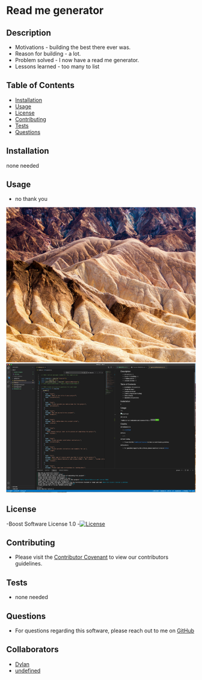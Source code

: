 # Read me generator
  
## Description
  
  * Motivations - building the best there ever was.
  * Reason for building - a lot.
  * Problem solved - I now have a read me generator.
  * Lessons learned - too many to list
  
## Table of Contents
  
 - [Installation](#installation)
 - [Usage](#usage)
 - [License](#license)
 - [Contributing](#Contributing)
 - [Tests](#tests)
 - [Questions](#questions)

## Installation

none needed

## Usage

 * no thank you
  
  ![screen shot1](./assets/images/ss1.png)
  ![screen shot 2](./assets/images/ss2.png)
  
## License
    
 -Boost Software License 1.0
 -[![License](https://img.shields.io/badge/License-Boost_1.0-lightblue.svg)](https://www.boost.org/LICENSE_1_0.txt)

## Contributing
  
 * Please visit the [Contributor Covenant](https://www.contributor-covenant.org/) to view our contributors guidelines.

## Tests

 * none needed

## Questions

 * For questions regarding this software, please reach out to me on [GitHub](https://github.com/dhoneyman)

## Collaborators

- [Dylan](https://github.com/dhoneyman)
- [undefined](undefined)

